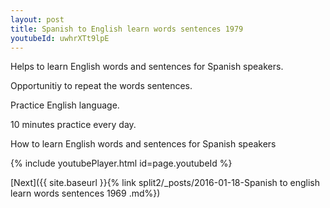 ```yaml
---
layout: post
title: Spanish to English learn words sentences 1979 
youtubeId: uwhrXTt9lpE
---
```

 
 
Helps to learn English words and sentences for Spanish speakers.

Opportunitiy to repeat the words sentences. 

Practice English language. 
 
10 minutes practice every day. 
 
How to learn English words and sentences for Spanish speakers 
 
{% include youtubePlayer.html id=page.youtubeId %}
 
 
[Next]({{ site.baseurl }}{% link  split2/_posts/2016-01-18-Spanish to english learn words sentences 1969 .md%})
 
